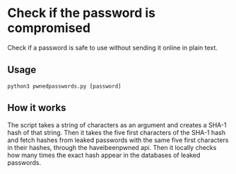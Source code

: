 # Check if the password is compromised

Check if a password is safe to use without sending it online in plain text.

## Usage

`python3 pwnedpasswords.py [password]`

## How it works

The script takes a string of characters as an argument and creates a SHA-1 hash of that string.
Then it takes the five first characters of the SHA-1 hash and fetch hashes from leaked passwords with the same five first characters in their hashes, through the haveibeenpwned api.
Then it locally checks how many times the exact hash appear in the databases of leaked passwords.
